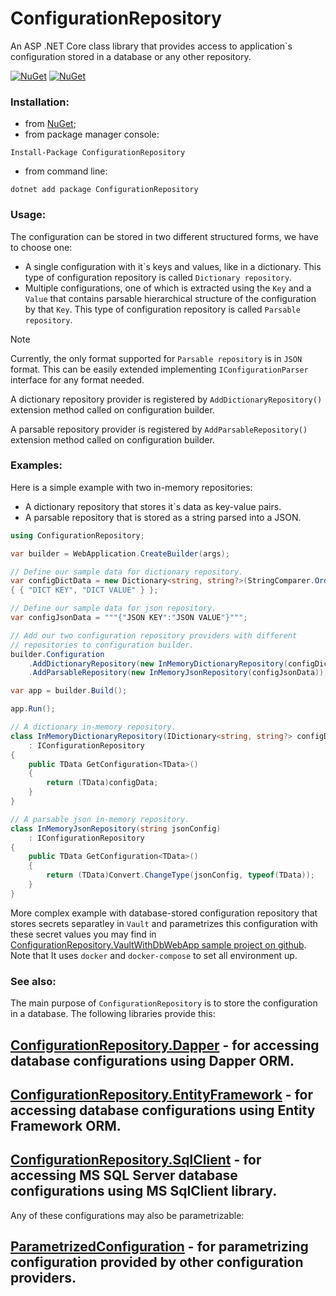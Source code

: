 # ConfigurationRepository
An ASP .NET Core class library that provides access to application\`s configuration stored in a database or any other repository.

[![NuGet](https://img.shields.io/nuget/dt/ConfigurationRepository.svg)](https://www.nuget.org/packages/ConfigurationRepository)
[![NuGet](https://img.shields.io/nuget/vpre/ConfigurationRepository.svg)](https://www.nuget.org/packages/ConfigurationRepository)

### Installation:

+ from [NuGet](https://www.nuget.org/packages/ConfigurationRepository);
+ from package manager console:
```
Install-Package ConfigurationRepository
```    
+ from command line:
```
dotnet add package ConfigurationRepository
```

### Usage:

The configuration can be stored in two different structured forms, we have to choose one:
+ A single configuration with it\`s keys and values, like in a dictionary.
This type of configuration repository is called `Dictionary repository`.
+ Multiple configurations, one of which is extracted using the `Key` and a `Value` that contains parsable hierarchical structure of the configuration by that `Key`.
This type of configuration repository is called `Parsable repository`.
> [!NOTE]
> Currently, the only format supported for `Parsable repository` is in `JSON` format. This can be easily extended implementing `IConfigurationParser` interface for any format needed.

A dictionary repository provider is registered by `AddDictionaryRepository()` extension method called on configuration builder.

A parsable repository provider is registered by `AddParsableRepository()` extension method called on configuration builder.

### Examples:

Here is a simple example with two in-memory repositories:
- A dictionary repository that stores it`s data as key-value pairs.
- A parsable repository that is stored as a string parsed into a JSON.

```csharp
using ConfigurationRepository;

var builder = WebApplication.CreateBuilder(args);

// Define our sample data for dictionary repository.
var configDictData = new Dictionary<string, string?>(StringComparer.OrdinalIgnoreCase)
{ { "DICT KEY", "DICT VALUE" } };

// Define our sample data for json repository.
var configJsonData = """{"JSON KEY":"JSON VALUE"}""";

// Add our two configuration repository providers with different
// repositories to configuration builder.
builder.Configuration
    .AddDictionaryRepository(new InMemoryDictionaryRepository(configDictData))
    .AddParsableRepository(new InMemoryJsonRepository(configJsonData));

var app = builder.Build();

app.Run();

// A dictionary in-memory repository.
class InMemoryDictionaryRepository(IDictionary<string, string?> configData)
    : IConfigurationRepository
{
    public TData GetConfiguration<TData>()
    {
        return (TData)configData;
    }
}

// A parsable json in-memory repository.
class InMemoryJsonRepository(string jsonConfig)
    : IConfigurationRepository
{
    public TData GetConfiguration<TData>()
    {
        return (TData)Convert.ChangeType(jsonConfig, typeof(TData));
    }
}
```
More complex example with database-stored configuration repository that stores secrets separatley in `Vault` and parametrizes this configuration with these secret values you may find in [ConfigurationRepository.VaultWithDbWebApp sample project on github](https://github.com/TimurRybakov/ConfigurationRepository/tree/master/samples/ConfigurationRepository.VaultWithDbWebApp).
Note that It uses `docker` and `docker-compose` to set all environment up.

### See also:

The main purpose of `ConfigurationRepository` is to store the configuration in a database. The following libraries provide this:
## [ConfigurationRepository.Dapper](https://github.com/TimurRybakov/ConfigurationRepository/tree/master/src/ConfigurationRepository.Dapper) - for accessing database configurations using Dapper ORM.

## [ConfigurationRepository.EntityFramework](https://github.com/TimurRybakov/ConfigurationRepository/tree/master/src/ConfigurationRepository.EntityFramework) - for accessing database configurations using Entity Framework ORM.

## [ConfigurationRepository.SqlClient](https://github.com/TimurRybakov/ConfigurationRepository/tree/master/src/ConfigurationRepository.SqlClient) - for accessing MS SQL Server database configurations using MS SqlClient library.

Any of these configurations may also be parametrizable:
## [ParametrizedConfiguration](https://github.com/TimurRybakov/ConfigurationRepository/tree/master/src/ParametrizedConfiguration) - for parametrizing configuration provided by other configuration providers.

